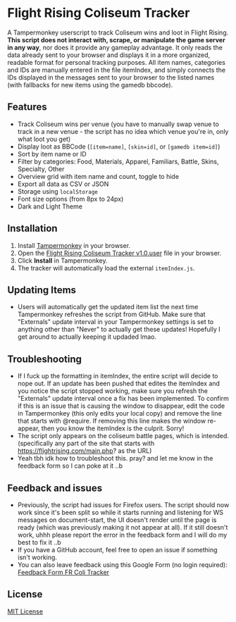 # Flight Rising Coliseum Tracker

A Tampermonkey userscript to track Coliseum wins and loot in Flight Rising. **This script does not interact with, scrape, or manipulate the game server in any way**, nor does it provide any gameplay advantage. It only reads the data already sent to your browser and displays it in a more organized, readable format for personal tracking purposes. All item names, categories and IDs are manually entered in the file itemIndex, and simply connects the IDs displayed in the messages sent to your browser to the listed names (with fallbacks for new items using the gamedb bbcode).

## Features

- Track Coliseum wins per venue (you have to manually swap venue to track in a new venue - the script has no idea which venue you're in, only what loot you get)
- Display loot as BBCode (`[item=name]`, `[skin=id]`, or `[gamedb item=id]`)
- Sort by item name or ID
- Filter by categories: Food, Materials, Apparel, Familiars, Battle, Skins, Specialty, Other
- Overview grid with item name and count, toggle to hide
- Export all data as CSV or JSON
- Storage using `localStorage`
- Font size options (from 8px to 24px)
- Dark and Light Theme

## Installation

1. Install [Tampermonkey](https://www.tampermonkey.net/) in your browser.
2. Open the [Flight Rising Coliseum Tracker v1.0.user](https://github.com/gremlincache/fr-coliseum-tracker/raw/refs/heads/main/Flight%20Rising%20Coliseum%20Tracker%20v1.0.user.js) file in your browser.
3. Click **Install** in Tampermonkey.
4. The tracker will automatically load the external `itemIndex.js`.

## Updating Items

- Users will automatically get the updated item list the next time Tampermonkey refreshes the script from GitHub. Make sure that "Externals" update interval in your Tampermonkey settings is set to anything other than "Never" to actually get these updates! Hopefully I get around to actually keeping it updaded lmao.

## Troubleshooting
- If I fuck up the formatting in itemIndex, the entire script will decide to nope out. If an update has been pushed that edites the itemIndex and you notice the script stopped working, make sure you refresh the "Externals" update interval once a fix has been implemented. To confirm if this is an issue that is causing the window to disappear, edit the code in Tampermonkey (this only edits your local copy) and remove the line that starts with @require. If removing this line makes the window re-appear, then you know the itemIndex is the culprit. Sorry!
- The script only appears on the coliseum battle pages, which is intended. (specifically any part of the site that starts with https://flightrising.com/main.php? as the URL)
- Yeah tbh idk how to troubleshoot this. pray? and let me know in the feedback form so I can poke at it ..b

## Feedback and issues
- Previously, the script had issues for Firefox users. The script should now work since it's been split so while it starts running and listening for WS messages on document-start, the UI doesn't render until the page is ready (which was previously making it not appear at all). If it still doesn't work, uhhh please report the error in the feedback form and I will do my best to fix it ..b
- If you have a GitHub account, feel free to open an issue if something isn't working.
- You can also leave feedback using this Google Form (no login required): [Feedback Form FR Coli Tracker](https://docs.google.com/forms/d/e/1FAIpQLScvcs1QRKmo9Q7C6kQ6nM3aZ3PV9bRNjTLSyEbLTifZdEdz8Q/viewform?usp=dialog)

## License

[MIT License](LICENSE)
